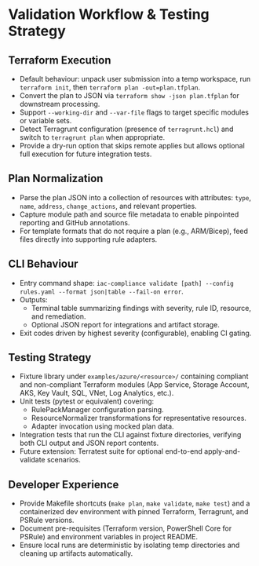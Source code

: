 # Validation Workflow & Testing Strategy

## Terraform Execution
- Default behaviour: unpack user submission into a temp workspace, run `terraform init`, then `terraform plan -out=plan.tfplan`.
- Convert the plan to JSON via `terraform show -json plan.tfplan` for downstream processing.
- Support `--working-dir` and `--var-file` flags to target specific modules or variable sets.
- Detect Terragrunt configuration (presence of `terragrunt.hcl`) and switch to `terragrunt plan` when appropriate.
- Provide a dry-run option that skips remote applies but allows optional full execution for future integration tests.

## Plan Normalization
- Parse the plan JSON into a collection of resources with attributes: `type`, `name`, `address`, `change_actions`, and relevant properties.
- Capture module path and source file metadata to enable pinpointed reporting and GitHub annotations.
- For template formats that do not require a plan (e.g., ARM/Bicep), feed files directly into supporting rule adapters.

## CLI Behaviour
- Entry command shape: `iac-compliance validate [path] --config rules.yaml --format json|table --fail-on error`.
- Outputs:
  - Terminal table summarizing findings with severity, rule ID, resource, and remediation.
  - Optional JSON report for integrations and artifact storage.
- Exit codes driven by highest severity (configurable), enabling CI gating.

## Testing Strategy
- Fixture library under `examples/azure/<resource>/` containing compliant and non-compliant Terraform modules (App Service, Storage Account, AKS, Key Vault, SQL, VNet, Log Analytics, etc.).
- Unit tests (pytest or equivalent) covering:
  - RulePackManager configuration parsing.
  - ResourceNormalizer transformations for representative resources.
  - Adapter invocation using mocked plan data.
- Integration tests that run the CLI against fixture directories, verifying both CLI output and JSON report contents.
- Future extension: Terratest suite for optional end-to-end apply-and-validate scenarios.

## Developer Experience
- Provide Makefile shortcuts (`make plan`, `make validate`, `make test`) and a containerized dev environment with pinned Terraform, Terragrunt, and PSRule versions.
- Document pre-requisites (Terraform version, PowerShell Core for PSRule) and environment variables in project README.
- Ensure local runs are deterministic by isolating temp directories and cleaning up artifacts automatically.
